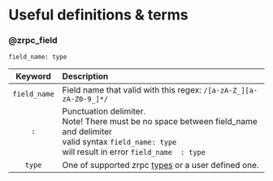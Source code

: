 # Useful definitions & terms


### @zrpc_field

`field_name: type` 

| Keyword       |Description|
|:-------------:|:----------|
|`field_name`   | Field name that valid with this regex: `/[a-zA-Z_][a-zA-Z0-9_]*/`|
|`:`            | Punctuation delimiter. <br/> Note! There must be no space between field_name and delimiter <br/> valid syntax `field_name: type` <br/> will result in error `field_name  : type` |
|`type`         | One of supported zrpc [types](https://github.com/Akzestia/zrpc/blob/main/docs/types.md) or a user defined one.

